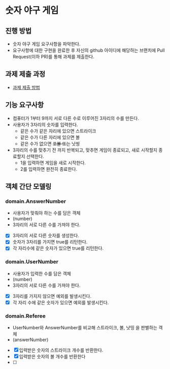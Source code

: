 # 숫자 야구 게임
## 진행 방법
* 숫자 야구 게임 요구사항을 파악한다.
* 요구사항에 대한 구현을 완료한 후 자신의 github 아이디에 해당하는 브랜치에 Pull Request(이하 PR)를 통해 과제를 제출한다.

## 과제 제출 과정
* [과제 제출 방법](https://github.com/next-step/nextstep-docs/tree/master/precourse)


## 기능 요구사항

- 컴퓨터가 1부터 9까지 서로 다른 수로 이루어진 3자리의 수를 만든다.
- 사용자가 3자리의 숫자를 입력한다.
  - 같은 수가 같은 자리에 있으면 스트라이크
  - 같은 수가 다른 자리에 있으면 볼
  - 같은 수가 없으면 ~~포볼 또는~~ 낫씽
- 3자리의 수를 맞추기 전 까지 반복되고, 맞추면 게임이 종료되고, 새로 시작할지 종료할지 선택한다.
  - 1을 입력하면 게임을 새로 시작한다.
  - 2를 입력하면 완전히 종료한다.
  
## 객체 간단 모델링

### domain.AnswerNumber

- 사용자가 맞춰야 하는 수를 담은 객체
- (number)
- 3자리의 서로 다른 수를 가져야 한다.
- [x] 3자리의 서로 다른 숫자를 생성한다.
- [x] 숫자가 3자리를 가지면 true를 리턴한다.
- [x] 각 자리수에 같은 숫자가 있으면 true를 리턴한다.

### domain.UserNumber

- 사용자가 입력한 수를 담은 객체
- (number)
- 3자리의 서로 다른 수를 가져야 한다.
- [x] 3자리를 가지지 않으면 예외를 발생시킨다.
- [x] 각 자리 수에 같은 숫자가 있으면 예외를 발생시킨다.

### domain.Referee

- UserNumber와 AnswerNumber를 비교해 스트라이크, 볼, 낫띵 을 판별하는 객체
- (answerNumber)
- [x] 입력받은 숫자의 스트라이크 개수를 반환한다.
- [x] 입력받은 숫자의 볼 개수를 반환한다
- [ ]